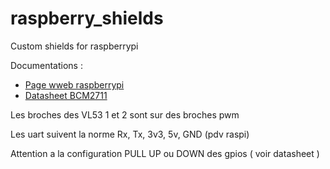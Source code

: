 # raspberry_shields
Custom shields for raspberrypi


Documentations : 

- [Page wweb raspberrypi](https://www.raspberrypi.com/documentation/computers/raspberry-pi.html)
- [Datasheet BCM2711 ](https://datasheets.raspberrypi.com/bcm2711/bcm2711-peripherals.pdf?_gl=1*1varbtl*_ga*NDYxMjQyMzI5LjE3MTE0NTk1MDc.*_ga_22FD70LWDS*MTcxMTQ1OTUwNi4xLjEuMTcxMTQ1OTY0MS4wLjAuMA..)
 
Les broches des VL53 1 et 2  sont sur des broches pwm

Les uart suivent la norme  Rx, Tx, 3v3, 5v, GND (pdv raspi)

Attention a la configuration PULL UP ou DOWN des gpios ( voir datasheet )
